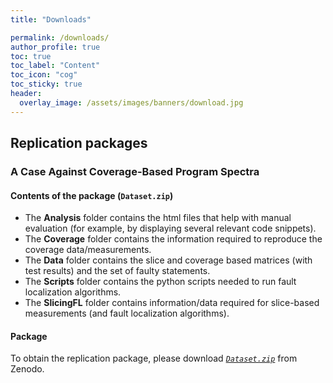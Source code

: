 ```yaml
---
title: "Downloads"

permalink: /downloads/
author_profile: true
toc: true
toc_label: "Content"
toc_icon: "cog"
toc_sticky: true
header:
  overlay_image: /assets/images/banners/download.jpg
---
```


## Replication packages

### A Case Against Coverage-Based Program Spectra

#### Contents of the package (`Dataset.zip`)

- The **Analysis** folder contains the html files that help with manual evaluation (for example, by displaying several relevant code snippets).
- The **Coverage** folder contains the information required to reproduce the coverage data/measurements.
- The **Data** folder contains the slice and coverage based matrices (with test results) and the set of faulty statements.
- The **Scripts** folder contains the python scripts needed to run fault localization algorithms.
- The **SlicingFL** folder contains information/data required for slice-based measurements (and fault localization algorithms).

#### Package

To obtain the replication package, please download [*`Dataset.zip`*](https://zenodo.org/record/7229602/files/Dataset.zip?download=1) from Zenodo.
